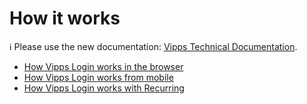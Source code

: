 <!-- START_METADATA
---
title: "How it works"
sidebar_position: 1
pagination_next: null
pagination_prev: null
---
END_METADATA -->

# How it works

<!-- START_COMMENT -->
ℹ️ Please use the new documentation:
[Vipps Technical Documentation](https://vippsas.github.io/vipps-developer-docs/docs/APIs/login-api).

<!-- END_COMMENT -->

* [How Vipps Login works in the browser](vipps-login-api-howitworks.md)
* [How Vipps Login works from mobile](vipps-login-from-phone-number-api-howitworks.md)
* [How Vipps Login works with Recurring](vipps-login-recurring-howitworks.md)
